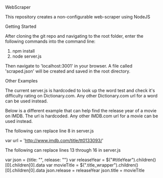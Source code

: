 WebScraper

  This repository creates a non-configurable web-scraper using NodeJS

Getting Started

After cloning the git repo and navigating to the root folder, enter the following commands into the command line:

  1) npm install
  2) node server.js

Then navigate to 'localhost:3001' in your browser. A file called 'scraped.json' will be created and saved in the root directory.

Other Examples

The current server.js is hardcoded to look up the word test and check it's difficulty rating on Dictionary.com. Any other Dictionary.com url for a word can be used instead.

Below is a different example that can help find the release year of a movie on IMDB. The url is hardcoded. Any other IMDB.com url for a movie can be used instead.

The following can replace line 8 in server.js

var url = 'http://www.imdb.com/title/tt0133093/'

The following can replace lines 13 through 16 in server.js

var json = {title: "", release: ""}
var releaseYear = $("#titleYear").children()[0].children[0].data
var movieTitle = $(".title_wrapper").children()[0].children[0].data
json.release = releaseYear
json.title = movieTitle
